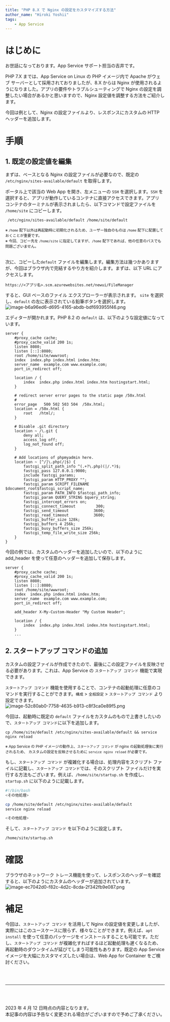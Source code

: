 ```yaml
---
title: "PHP 8.X で Nginx の設定をカスタマイズする方法"
author_name: "Hiroki Yoshii"
tags:
    - App Service
---
```


# はじめに
お世話になっております。App Service サポート担当の吉井です。

PHP 7.X までは、App Service on Linux の PHP イメージ内で Apache がウェブ サーバーとして採用されておりましたが、8.X からは Nginx が使用されるようになりました。アプリの要件やトラブルシューティングで Nginx の設定を調整したい場合があるかと思いますので、Nginx 設定値を調整する方法をご紹介します。

今回は例として、Nginx の設定ファイルより、レスポンスにカスタムの HTTP ヘッダーを追加します。

# 手順
## 1. 既定の設定値を編集
まずは、ベースとなる Nginx の設定ファイルが必要なので、既定の ```/etc/nginx/sites-available/default``` を取得します。

ポータル上で該当の Web App を開き、左メニューの ```SSH``` を選択します。```SSH``` を選択すると、アプリが動作しているコンテナに直接アクセスできます。アプリ コンテナのターミナルが表示されましたら、以下コマンドで設定ファイルを ```/home/site``` にコピーします。

```sh
 /etc/nginx/sites-available/default /home/site/default
 ```

<sub> ※ ```/home``` 配下以外は再起動時に初期化されるため、ユーザー独自のものは ```/home``` 配下に配置しておくことが重要です。 </sub>
<br>
<sub> ※ 今回、コピー先を ```/home/site``` に指定してますが、```/home``` 配下であれば、他の任意のパスでも問題ございません。 </sub>
<br>
<br>

次に、コピーした```default``` ファイルを編集します。編集方法は幾つかありますが、今回はブラウザ内で完結するやり方を紹介します。まずは、以下 URL にアクセスします。
```
https://<アプリ名>.scm.azurewebsites.net/newui/FileManager
```
すると、GUI ベースのファイル エクスプローラーが表示されます。
```site``` を選択し、```default``` の左に表示されている鉛筆ボタンを選択します。
<br>
![image-b6a96ed6-d695-4165-abdb-bdf693955f46.png]({{site.baseurl}}/media/2023/04/image-b6a96ed6-d695-4165-abdb-bdf693955f46.png)

エディターが開かれます。PHP 8.2 の ```default``` は、以下のような設定値になっています。

```nginx
server {
    #proxy_cache cache;
	#proxy_cache_valid 200 1s;
    listen 8080;
    listen [::]:8080;
    root /home/site/wwwroot;
    index  index.php index.html index.htm;
    server_name  example.com www.example.com; 
    port_in_redirect off;

    location / {            
        index  index.php index.html index.htm hostingstart.html;
    }

    # redirect server error pages to the static page /50x.html
    #
    error_page   500 502 503 504  /50x.html;
    location = /50x.html {
        root   /html/;
    }
    
    # Disable .git directory
    location ~ /\.git {
        deny all;
        access_log off;
        log_not_found off;
    }

    # Add locations of phpmyadmin here.
    location ~ [^/]\.php(/|$) {
        fastcgi_split_path_info ^(.+?\.php)(|/.*)$;
        fastcgi_pass 127.0.0.1:9000;
        include fastcgi_params;
        fastcgi_param HTTP_PROXY "";
        fastcgi_param SCRIPT_FILENAME $document_root$fastcgi_script_name;
        fastcgi_param PATH_INFO $fastcgi_path_info;
        fastcgi_param QUERY_STRING $query_string;
        fastcgi_intercept_errors on;
        fastcgi_connect_timeout         300; 
        fastcgi_send_timeout           3600; 
        fastcgi_read_timeout           3600;
        fastcgi_buffer_size 128k;
        fastcgi_buffers 4 256k;
        fastcgi_busy_buffers_size 256k;
        fastcgi_temp_file_write_size 256k;
    }
}
```

今回の例では、カスタムのヘッダーを追加したいので、以下のように add_header を使って任意のヘッダーを追加して保存します。

```nginx
server {
    #proxy_cache cache;
	#proxy_cache_valid 200 1s;
    listen 8080;
    listen [::]:8080;
    root /home/site/wwwroot;
    index  index.php index.html index.htm;
    server_name  example.com www.example.com; 
    port_in_redirect off;
    
    add_header X-My-Custom-Header "My Custom Header";

    location / {            
        index  index.php index.html index.htm hostingstart.html;
    }
    ...
```

## 2. スタートアップ コマンドの追加
カスタムの設定ファイルが作成できたので、最後にこの設定ファイルを反映させる必要があります。これは、App Service の ```スタートアップ コマンド``` 機能で実現できます。

```スタートアップ コマンド``` 機能を使用することで、コンテナの起動処理に任意のコマンドを実行することができます。```構成``` > ```全般設定``` > ```スタートアップ コマンド``` より設定できます。
<br>
![image-52c80ab0-7758-4635-b913-c8f3ca0e89f5.png]({{site.baseurl}}/media/2023/04/image-52c80ab0-7758-4635-b913-c8f3ca0e89f5.png)

今回は、起動時に既定の ```default``` ファイルをカスタムのもので上書きしたいので、```スタートアップ コマンド```に以下を追加します。
```
cp /home/site/default /etc/nginx/sites-available/default && service nginx reload 
```
<sub> ※ App Service の PHP イメージの動作上、```スタートアップ コマンド``` が nginx の起動処理後に実行されるため、 カスタムの設定を反映させるために ```service nginx reload``` が必要です。 </sub>

もし、```スタートアップ コマンド``` が複雑化する場合は、処理内容をスクリプト ファイルに記載し、```スタートアップ コマンド```では、そのスクリプト ファイルだけを実行する方法もございます。例えば、```/home/site/startup.sh``` を作成し、```startup.sh``` に以下のように記載します。

```bash
#!/bin/bash
<その他処理>

cp /home/site/default /etc/nginx/sites-available/default
service nginx reload

<その他処理>
```
そして、```スタートアップ コマンド``` を以下のように設定します。
```bash
/home/site/startup.sh
```

# 確認
ブラウザのネットワーク トレース機能を使って、レスポンスのヘッダーを確認すると、以下のようにカスタムのヘッダーが追加されています。
<br>
![image-ec7042d0-f82c-4d2c-8cda-2f342fb9e087.png]({{site.baseurl}}/media/2023/04/image-ec7042d0-f82c-4d2c-8cda-2f342fb9e087.png)

# 補足
今回は、```スタートアップ コマンド``` を活用して Nginx の設定値を変更しましたが、実際にはこのユースケースに限らず、様々なことができます。例えば、```apt install``` を使って任意のパッケージをインストールすることも可能です。ただし、```スタートアップ コマンド``` が複雑化すればするほど起動処理も遅くなるため、再起動時のダウンタイムが延びてしまう可能性もあります。既定の App Service イメージを大幅にカスタマイズしたい場合は、Web App for Container をご検討ください。

<br>
<br>

---

<br>
<br>

2023 年 4 月 12 日時点の内容となります。<br>
本記事の内容は予告なく変更される場合がございますので予めご了承ください。

<br>
<br>